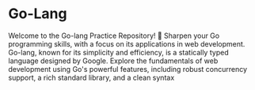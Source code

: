 # Go-Lang


Welcome to the Go-lang Practice Repository! 🚀 Sharpen your Go programming skills, with a focus on its applications in web development. Go-lang, known for its simplicity and efficiency, is a statically typed language designed by Google. Explore the fundamentals of web development using Go's powerful features, including robust concurrency support, a rich standard library, and a clean syntax

